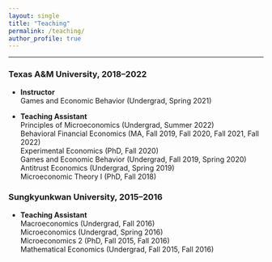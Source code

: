 ```yaml
---
layout: single
title: "Teaching"
permalink: /teaching/
author_profile: true
---
```


---

### Texas A&M University, 2018–2022

- **Instructor**  
  Games and Economic Behavior (Undergrad, Spring 2021)

- **Teaching Assistant**  
  Principles of Microeconomics (Undergrad, Summer 2022)  
  Behavioral Financial Economics (MA, Fall 2019, Fall 2020, Fall 2021, Fall 2022)  
  Experimental Economics (PhD, Fall 2020)  
  Games and Economic Behavior (Undergrad, Fall 2019, Spring 2020)  
  Antitrust Economics (Undergrad, Spring 2019)  
  Microeconomic Theory I (PhD, Fall 2018)

### Sungkyunkwan University, 2015–2016

- **Teaching Assistant**  
  Macroeconomics (Undergrad, Fall 2016)  
  Microeconomics (Undergrad, Spring 2016)  
  Microeconomics 2 (PhD, Fall 2015, Fall 2016)  
  Mathematical Economics (Undergrad, Fall 2015, Fall 2016)


